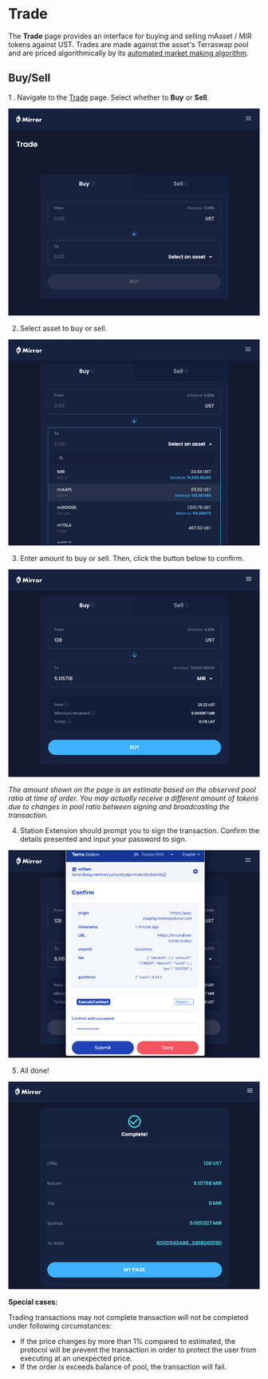 # Trade

The **Trade** page provides an interface for buying and selling mAsset / MIR tokens against UST. Trades are made against the asset's Terraswap pool and are priced algorithmically by its [automated market making algorithm](../../protocol/terraswap.md#pricing).

## Buy/Sell

1 . Navigate to the [Trade](https://terra.mirror.finance/trade) page. Select whether to **Buy** or **Sell**.

![](../../.gitbook/assets/image%20%2813%29.png)

2. Select asset to buy or sell.

![](../../.gitbook/assets/image%20%2811%29.png)

3. Enter amount to buy or sell. Then, click the button below to confirm.

![](../../.gitbook/assets/image%20%287%29.png)

_The amount shown on the page is an estimate based on the observed pool ratio at time of order. You may actually receive a different amount of tokens due to changes in pool ratio between signing and broadcasting the transaction._

4. Station Extension should prompt you to sign the transaction. Confirm the details presented and input your password to sign.

![](../../.gitbook/assets/image%20%289%29.png)

5. All done!

![](../../.gitbook/assets/image%20%2814%29.png)

**Special cases:**

Trading transactions may not complete transaction will not be completed under following circumstances:

* If the price changes by more than 1% compared to estimated, the protocol will be prevent the transaction in order to protect the user from executing at an unexpected price.
* If the order is exceeds balance of pool, the transaction will fail. 

